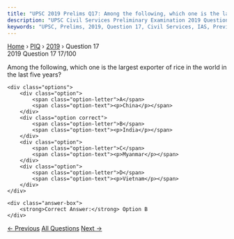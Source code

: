 ```yaml
---
title: "UPSC 2019 Prelims Q17: Among the following, which one is the largest exporter of ri..."
description: "UPSC Civil Services Preliminary Examination 2019 Question 17 with options and answer"
keywords: "UPSC, Prelims, 2019, Question 17, Civil Services, IAS, Previous Year Questions"
---
```


<nav class="breadcrumb">
    <a href="../../">Home</a>
    <span>›</span>
    <a href="../">PIQ</a>
    <span>›</span>
    <a href="./">2019</a>
    <span>›</span>
    <span>Question 17</span>
</nav>

<div class="question-header">
    <div class="question-meta">
        <span class="year-badge">2019</span>
        <span class="question-number">Question 17</span>
        <span class="progress">17/100</span>
    </div>
    <div class="progress-bar">
        <div class="progress-fill" style="width: 17.0%"></div>
    </div>
</div>

<div class="question-content">
    <div class="question-text">
        <p>Among the following, which one is the largest exporter of rice in the world in<br />
the last five years?</p>
    </div>
    
    <div class="options">
        <div class="option">
            <span class="option-letter">A</span>
            <span class="option-text"><p>China</p></span>
        </div>
        <div class="option correct">
            <span class="option-letter">B</span>
            <span class="option-text"><p>India</p></span>
        </div>
        <div class="option">
            <span class="option-letter">C</span>
            <span class="option-text"><p>Myanmar</p></span>
        </div>
        <div class="option">
            <span class="option-letter">D</span>
            <span class="option-text"><p>Vietnam</p></span>
        </div>
    </div>

    <div class="answer-box">
        <strong>Correct Answer:</strong> Option B
    </div>
</div>

<div class="question-nav">
    <a href="../q016-consider-the-following-pairs-sea-bordering-country/" class="nav-btn prev">← Previous</a>
    <a href="../" class="nav-btn center">All Questions</a>
    <a href="../q018-consider-the-following-pairs-glacier-river-1-banda/" class="nav-btn next">Next →</a>
</div>
